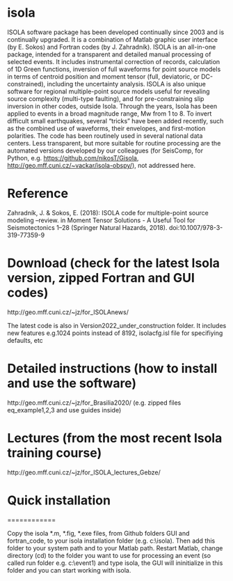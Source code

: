 <h1> isola</h1>

ISOLA software package has been developed continually since 2003 and is continually upgraded. 
It is a combination of Matlab graphic user interface (by E. Sokos) and Fortran codes (by J. Zahradník). 
ISOLA is an all-in-one package, intended for a transparent and detailed manual processing of selected events.
It includes instrumental correction of records, calculation of 1D Green functions, inversion of full waveforms for
point source models in terms of centroid position and moment tensor (full, deviatoric, or DC-constrained), 
including the uncertainty analysis. ISOLA is also unique software for regional multiple-point source models useful for revealing source complexity (multi-type faulting),
and for pre-constraining slip inversion in other codes, outside Isola.
Through the years, Isola has been applied to events in a broad magnitude range, Mw from 1 to 8. 
To invert difficult small earthquakes, several “tricks” have been added recently, such as the combined use of waveforms, their envelopes,
and first-motion polarities. The code has been routinely used in several national data centers.
Less transparent, but more suitable for routine processing are the automated versions developed 
by our colleagues (for SeisComp, for Python, e.g. https://github.com/nikosT/Gisola, http://geo.mff.cuni.cz/~vackar/isola-obspy/), not addressed here.


<h1>Reference</h1>
Zahradník, J. & Sokos, E. (2018): ISOLA code for multiple-point source modeling –review. in Moment Tensor Solutions - A Useful Tool for Seismotectonics 1–28 (Springer Natural Hazards, 2018).
doi:10.1007/978-3-319-77359-9


<h1>Download  (check for the latest Isola version, zipped Fortran and GUI codes)</h1>
http://geo.mff.cuni.cz/~jz/for_ISOLAnews/

The latest code is also in Version2022_under_construction folder. It includes new features e.g.1024 points instead of 8192, isolacfg.isl file for specifiying defaults, etc


<h1>Detailed instructions (how to install and use the software)</h1>
http://geo.mff.cuni.cz/~jz/for_Brasilia2020/
(e.g. zipped files eq_example1,2,3 and use guides inside)


<h1>Lectures (from the most recent Isola training course)</h1>
http://geo.mff.cuni.cz/~jz/for_ISOLA_lectures_Gebze/


<h1>Quick installation</h1>
============

Copy the isola *.m, *.fig, *.exe files, from Github folders GUI and fortran_code, to your isola installation folder (e.g. c:\isola). Then add this folder to your system path and to your Matlab path. Restart Matlab, change directory (cd) to the folder you want to use for processing an event (so called run folder e.g. c:\event1) and type isola, the GUI will ininitialize in this folder and you can start working with isola.


